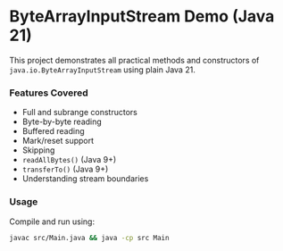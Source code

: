 # ByteArrayInputStream Demo (Java 21)

This project demonstrates all practical methods and constructors of `java.io.ByteArrayInputStream` using plain Java 21.

### Features Covered
- Full and subrange constructors
- Byte-by-byte reading
- Buffered reading
- Mark/reset support
- Skipping
- `readAllBytes()` (Java 9+)
- `transferTo()` (Java 9+)
- Understanding stream boundaries

### Usage
Compile and run using:
```bash
javac src/Main.java && java -cp src Main
